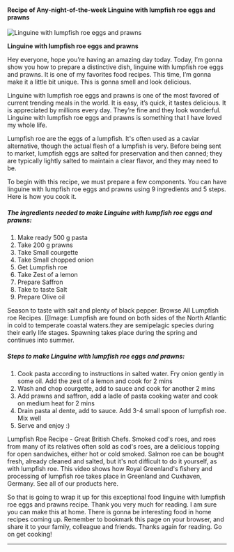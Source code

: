             

#### Recipe of Any-night-of-the-week Linguine with lumpfish roe eggs and prawns

![Linguine with lumpfish roe eggs and prawns](https://img-global.cpcdn.com/recipes/eb508652e7a94f2f/751x532cq70/linguine-with-lumpfish-roe-eggs-and-prawns-recipe-main-photo.jpg)

**Linguine with lumpfish roe eggs and prawns**

Hey everyone, hope you’re having an amazing day today. Today, I’m gonna show you how to prepare a distinctive dish, linguine with lumpfish roe eggs and prawns. It is one of my favorites food recipes. This time, I’m gonna make it a little bit unique. This is gonna smell and look delicious.

Linguine with lumpfish roe eggs and prawns is one of the most favored of current trending meals in the world. It is easy, it’s quick, it tastes delicious. It is appreciated by millions every day. They’re fine and they look wonderful. Linguine with lumpfish roe eggs and prawns is something that I have loved my whole life.

Lumpfish roe are the eggs of a lumpfish. It's often used as a caviar alternative, though the actual flesh of a lumpfish is very. Before being sent to market, lumpfish eggs are salted for preservation and then canned; they are typically lightly salted to maintain a clear flavor, and they may need to be.

To begin with this recipe, we must prepare a few components. You can have linguine with lumpfish roe eggs and prawns using 9 ingredients and 5 steps. Here is how you cook it.

##### The ingredients needed to make Linguine with lumpfish roe eggs and prawns:

1.  Make ready 500 g pasta
2.  Take 200 g prawns
3.  Take Small courgette
4.  Take Small chopped onion
5.  Get Lumpfish roe
6.  Take Zest of a lemon
7.  Prepare Saffron
8.  Take to taste Salt
9.  Prepare Olive oil

Season to taste with salt and plenty of black pepper. Browse All Lumpfish roe Recipes. \[\[Image: Lumpfish are found on both sides of the North Atlantic in cold to temperate coastal waters.they are semipelagic species during their early life stages. Spawning takes place during the spring and continues into summer.

##### Steps to make Linguine with lumpfish roe eggs and prawns:

1.  Cook pasta according to instructions in salted water. Fry onion gently in some oil. Add the zest of a lemon and cook for 2 mins
2.  Wash and chop courgette, add to sauce and cook for another 2 mins
3.  Add prawns and saffron, add a ladle of pasta cooking water and cook on medium heat for 2 mins
4.  Drain pasta al dente, add to sauce. Add 3-4 small spoon of lumpfish roe. Mix well
5.  Serve and enjoy :)

Lumpfish Roe Recipe - Great British Chefs. Smoked cod's roes, and roes from many of its relatives often sold as cod's roes, are a delicious topping for open sandwiches, either hot or cold smoked. Salmon roe can be bought fresh, already cleaned and salted, but it's not difficult to do it yourself, as with lumpfish roe. This video shows how Royal Greenland's fishery and processing of lumpfish roe takes place in Greenland and Cuxhaven, Germany. See all of our products here.

So that is going to wrap it up for this exceptional food linguine with lumpfish roe eggs and prawns recipe. Thank you very much for reading. I am sure you can make this at home. There is gonna be interesting food in home recipes coming up. Remember to bookmark this page on your browser, and share it to your family, colleague and friends. Thanks again for reading. Go on get cooking!

* * *
